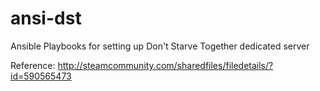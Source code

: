 # ansi-dst
Ansible Playbooks for setting up Don't Starve Together dedicated server 

Reference: http://steamcommunity.com/sharedfiles/filedetails/?id=590565473
